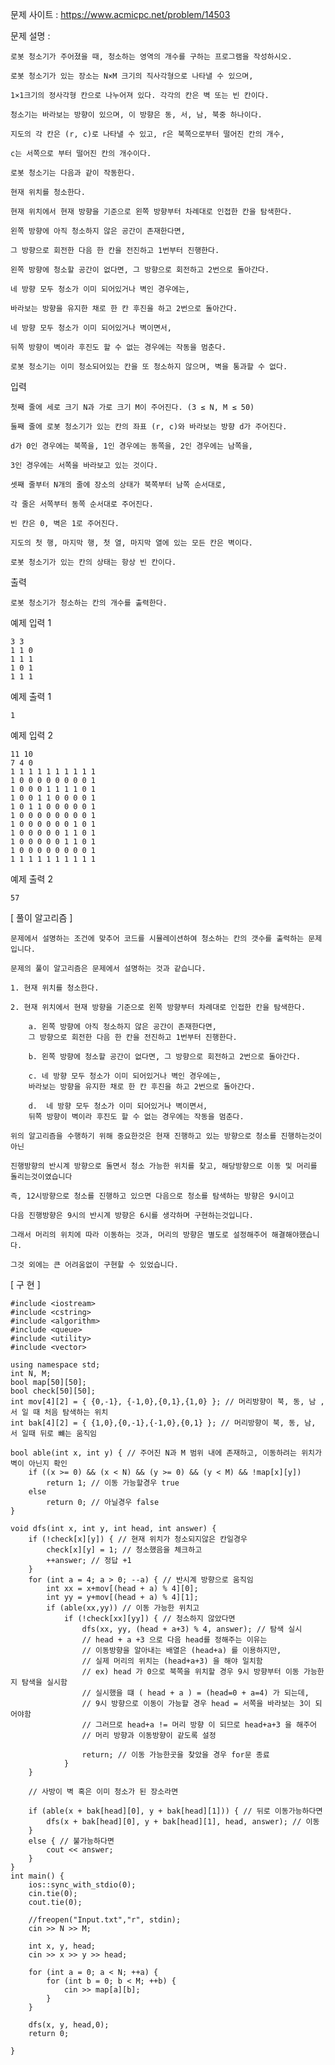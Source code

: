문제 사이트 : https://www.acmicpc.net/problem/14503

문제 설명 :

    로봇 청소기가 주어졌을 때, 청소하는 영역의 개수를 구하는 프로그램을 작성하시오.

    로봇 청소기가 있는 장소는 N×M 크기의 직사각형으로 나타낼 수 있으며,
    
    1×1크기의 정사각형 칸으로 나누어져 있다. 각각의 칸은 벽 또는 빈 칸이다.
    
    청소기는 바라보는 방향이 있으며, 이 방향은 동, 서, 남, 북중 하나이다.
    
    지도의 각 칸은 (r, c)로 나타낼 수 있고, r은 북쪽으로부터 떨어진 칸의 개수,
    
    c는 서쪽으로 부터 떨어진 칸의 개수이다.

    로봇 청소기는 다음과 같이 작동한다.

    현재 위치를 청소한다.
    
    현재 위치에서 현재 방향을 기준으로 왼쪽 방향부터 차례대로 인접한 칸을 탐색한다.
    
    왼쪽 방향에 아직 청소하지 않은 공간이 존재한다면, 
    
    그 방향으로 회전한 다음 한 칸을 전진하고 1번부터 진행한다.
    
    왼쪽 방향에 청소할 공간이 없다면, 그 방향으로 회전하고 2번으로 돌아간다.
    
    네 방향 모두 청소가 이미 되어있거나 벽인 경우에는, 
    
    바라보는 방향을 유지한 채로 한 칸 후진을 하고 2번으로 돌아간다.
    
    네 방향 모두 청소가 이미 되어있거나 벽이면서,
    
    뒤쪽 방향이 벽이라 후진도 할 수 없는 경우에는 작동을 멈춘다.
    
    로봇 청소기는 이미 청소되어있는 칸을 또 청소하지 않으며, 벽을 통과할 수 없다.

입력

    첫째 줄에 세로 크기 N과 가로 크기 M이 주어진다. (3 ≤ N, M ≤ 50)

    둘째 줄에 로봇 청소기가 있는 칸의 좌표 (r, c)와 바라보는 방향 d가 주어진다. 
    
    d가 0인 경우에는 북쪽을, 1인 경우에는 동쪽을, 2인 경우에는 남쪽을,
    
    3인 경우에는 서쪽을 바라보고 있는 것이다.

    셋째 줄부터 N개의 줄에 장소의 상태가 북쪽부터 남쪽 순서대로, 
    
    각 줄은 서쪽부터 동쪽 순서대로 주어진다. 
    
    빈 칸은 0, 벽은 1로 주어진다. 
    
    지도의 첫 행, 마지막 행, 첫 열, 마지막 열에 있는 모든 칸은 벽이다.

    로봇 청소기가 있는 칸의 상태는 항상 빈 칸이다.

출력

    로봇 청소기가 청소하는 칸의 개수를 출력한다.

예제 입력 1 

    3 3
    1 1 0
    1 1 1
    1 0 1
    1 1 1

예제 출력 1 

    1

예제 입력 2 

    11 10
    7 4 0
    1 1 1 1 1 1 1 1 1 1
    1 0 0 0 0 0 0 0 0 1
    1 0 0 0 1 1 1 1 0 1
    1 0 0 1 1 0 0 0 0 1
    1 0 1 1 0 0 0 0 0 1
    1 0 0 0 0 0 0 0 0 1
    1 0 0 0 0 0 0 1 0 1
    1 0 0 0 0 0 1 1 0 1
    1 0 0 0 0 0 1 1 0 1
    1 0 0 0 0 0 0 0 0 1
    1 1 1 1 1 1 1 1 1 1

예제 출력 2 

    57
    
[ 풀이 알고리즘 ]

    문제에서 설명하는 조건에 맞추어 코드를 시뮬레이션하여 청소하는 칸의 갯수를 출력하는 문제입니다.
    
    문제의 풀이 알고리즘은 문제에서 설명하는 것과 같습니다.
    
    1. 현재 위치를 청소한다.
    
    2. 현재 위치에서 현재 방향을 기준으로 왼쪽 방향부터 차례대로 인접한 칸을 탐색한다.
    
        a. 왼쪽 방향에 아직 청소하지 않은 공간이 존재한다면, 
        그 방향으로 회전한 다음 한 칸을 전진하고 1번부터 진행한다.
        
        b. 왼쪽 방향에 청소할 공간이 없다면, 그 방향으로 회전하고 2번으로 돌아간다.
        
        c. 네 방향 모두 청소가 이미 되어있거나 벽인 경우에는,
        바라보는 방향을 유지한 채로 한 칸 후진을 하고 2번으로 돌아간다.
        
        d.  네 방향 모두 청소가 이미 되어있거나 벽이면서, 
        뒤쪽 방향이 벽이라 후진도 할 수 없는 경우에는 작동을 멈춘다.
        
    위의 알고리즘을 수행하기 위해 중요한것은 현재 진행하고 있는 방향으로 청소를 진행하는것이 아닌
    
    진행방향의 반시계 방향으로 돌면서 청소 가능한 위치를 찾고, 해당방향으로 이동 및 머리를 돌리는것이였습니다
    
    즉, 12시방향으로 청소를 진행하고 있으면 다음으로 청소를 탐색하는 방향은 9시이고
    
    다음 진행방향은 9시의 반시계 방향은 6시를 생각하며 구현하는것입니다.
    
    그래서 머리의 위치에 따라 이동하는 것과, 머리의 방향은 별도로 설정해주어 해결해야했습니다.
    
    그것 외에는 큰 어려움없이 구현할 수 있었습니다.
    
[ 구 현 ]

    #include <iostream>
    #include <cstring>
    #include <algorithm>
    #include <queue>
    #include <utility>
    #include <vector>

    using namespace std;
    int N, M;
    bool map[50][50];
    bool check[50][50];
    int mov[4][2] = { {0,-1}, {-1,0},{0,1},{1,0} }; // 머리방향이 북, 동, 남 , 서 일 때 처음 탐색하는 위치
    int bak[4][2] = { {1,0},{0,-1},{-1,0},{0,1} }; // 머리방향이 북, 동, 남, 서 일때 뒤로 뺴는 움직임

    bool able(int x, int y) { // 주어진 N과 M 범위 내에 존재하고, 이동하려는 위치가 벽이 아닌지 확인
        if ((x >= 0) && (x < N) && (y >= 0) && (y < M) && !map[x][y]) 
            return 1; // 이동 가능할경우 true
        else
            return 0; // 아닐경우 false
    }
    
    void dfs(int x, int y, int head, int answer) {
        if (!check[x][y]) { // 현재 위치가 청소되지않은 칸일경우
            check[x][y] = 1; // 청소했음을 체크하고
            ++answer; // 정답 +1
        }                         
        for (int a = 4; a > 0; --a) { // 반시계 방향으로 움직임
            int xx = x+mov[(head + a) % 4][0]; 
            int yy = y+mov[(head + a) % 4][1];
            if (able(xx,yy)) // 이동 가능한 위치고
                if (!check[xx][yy]) { // 청소하지 않았다면
                    dfs(xx, yy, (head + a+3) % 4, answer); // 탐색 실시
                    // head + a +3 으로 다음 head를 정해주는 이유는
                    // 이동방향을 알아내는 배열은 (head+a) 를 이용하지만,
                    // 실제 머리의 위치는 (head+a+3) 을 해야 일치함
                    // ex) head 가 0으로 북쪽을 위치할 경우 9시 방향부터 이동 가능한지 탐색을 실시함
                    // 실시했을 떄 ( head + a ) = (head=0 + a=4) 가 되는데, 
                    // 9시 방향으로 이동이 가능할 경우 head = 서쪽을 바라보는 3이 되어야함
                    // 그러므로 head+a != 머리 방향 이 되므로 head+a+3 을 해주어 
                    // 머리 방향과 이동방향이 같도록 설정
                    
                    return; // 이동 가능한곳을 찾았을 경우 for문 종료
                }
        }

        // 사방이 벽 혹은 이미 청소가 된 장소라면
        
        if (able(x + bak[head][0], y + bak[head][1])) { // 뒤로 이동가능하다면
            dfs(x + bak[head][0], y + bak[head][1], head, answer); // 이동
        }
        else { // 불가능하다면 
            cout << answer;
        }
    }
    int main() {
        ios::sync_with_stdio(0);
        cin.tie(0);
        cout.tie(0);

        //freopen("Input.txt","r", stdin);
        cin >> N >> M;

        int x, y, head;
        cin >> x >> y >> head;

        for (int a = 0; a < N; ++a) {
            for (int b = 0; b < M; ++b) {
                cin >> map[a][b];
            }
        }

        dfs(x, y, head,0);
        return 0;

    }
    
    
